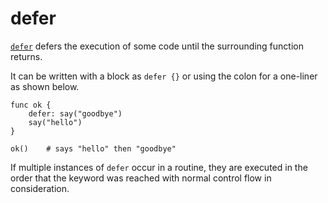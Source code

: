 # defer

[`defer`](../Keywords.md#defer) defers the execution of
some code until the surrounding function returns.

It can be written with a block as `defer {}` or using
the colon for a one-liner as shown below.

    func ok {
        defer: say("goodbye")
        say("hello")
    }

    ok()    # says "hello" then "goodbye"

If multiple instances of `defer` occur in a routine, they are executed in the
order that the keyword was reached with normal control flow in consideration.